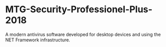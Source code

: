 # MTG-Security-Professionel-Plus-2018

A modern antivirus software developed for desktop devices and using the NET Framework infrastructure.
